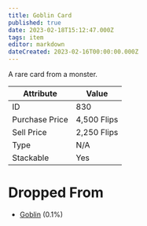 ```yaml
---
title: Goblin Card
published: true
date: 2023-02-18T15:12:47.000Z
tags: item
editor: markdown
dateCreated: 2023-02-16T00:00:00.000Z
---
```


A rare card from a monster.

|Attribute|Value|
|-|-|
|ID|830|
|Purchase Price|4,500 Flips|
|Sell Price|2,250 Flips|
|Type|N/A|
|Stackable|Yes|


# Dropped From
 * [Goblin](monsters/goblin.md) (0.1%)
